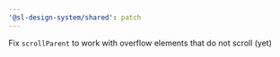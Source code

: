 ```yaml
---
'@sl-design-system/shared': patch
---
```


Fix `scrollParent` to work with overflow elements that do not scroll (yet)
